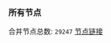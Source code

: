 ### 所有节点
合并节点总数: `29247`
[节点链接](https://github.com/qjlxg/586/raw/refs/heads/master/sub/sub_merge_base64.txt)


